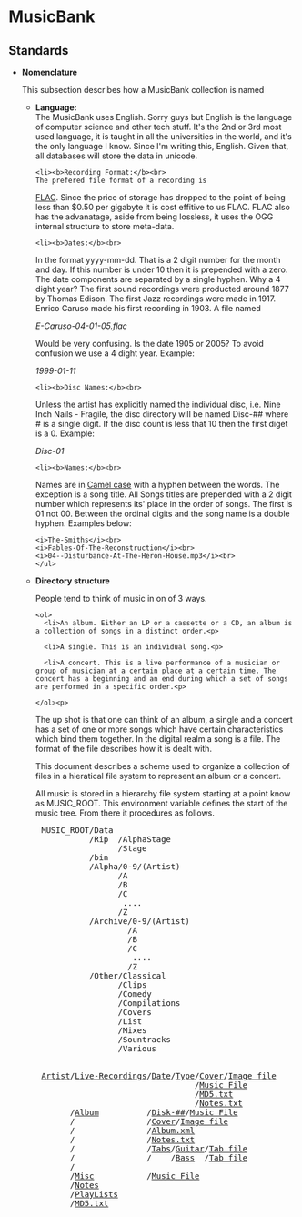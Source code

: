 # MusicBank
## Standards

<ul>
  <li><b>Nomenclature</b><p>
  This subsection describes how a MusicBank collection is named
  <ul>
    <li><b>Language:</b><br>
    The MusicBank uses English. Sorry guys but English is the
    language of computer science and other tech stuff. It's the 2nd or 3rd   most used language, it is taught in all the universities in the world, and it's the only language I know. Since I'm writing this, English. Given that, all databases will store the data in unicode. <p>

    <li><b>Recording Format:</b><br>
    The prefered file format of a recording is
<a href="https://en.wikipedia.org/wiki/FLAC" target="_blank">FLAC</a>. Since the price of storage has dropped to the point of being less than $0.50 per gigabyte it is cost effitive to us FLAC. FLAC also has the advanatage, aside from being lossless, it uses the OGG internal structure to store meta-data.<p>

    <li><b>Dates:</b><br>
In the format yyyy-mm-dd. That is a 2 digit number for the month and day. If this number is under 10 then it is prepended with a zero. The date components are separated by a single hyphen. Why a 4 dight year? The first sound recordings were producted around 1877 by Thomas Edison. The first Jazz recordings were made in 1917. Enrico Caruso made his first recording in 1903. A file named 
<p><i>E-Caruso-04-01-05.flac</i></p>

Would be very confusing. Is the date 1905 or 2005? To avoid confusion we use a 4 dight year. Example: <p><i>1999-01-11</i><p>

    <li><b>Disc Names:</b><br>
Unless the artist has explicitly named the individual disc, i.e. Nine Inch Nails - Fragile, the disc directory will be named Disc-## where # is a single digit. If the disc count is less that 10 then the first diget is a 0. Example: <p><i>Disc-01</i><p>

    <li><b>Names:</b><br>
Names are in <a href="https://en.wikipedia.org/wiki/Camel_case" target="_blank">Camel case</a> with a hyphen between the words. The exception is a song title. All Songs titles are prepended with a 2 digit number which represents its' place in the order of songs. The first is 01 not 00. Between the ordinal digits and the song name is a double hyphen. Examples below:<p> 

    <i>The-Smiths</i><br>
    <i>Fables-Of-The-Reconstruction</i><br>
    <i>04--Disturbance-At-The-Heron-House.mp3</i><br>
    </ul>

  <li><a name="dir_struct"><b>Directory structure</b></a><p> People tend to think of music in on of 3 ways.<p>

    <ol>
      <li>An album. Either an LP or a cassette or a CD, an album is a collection of songs in a distinct order.<p>

      <li>A single. This is an individual song.<p>

      <li>A concert. This is a live performance of a musician or group of musician at a certain place at a certain time. The concert has a beginning and an end during which a set of songs are performed in a specific order.<p>

    </ol><p>
The up shot is that one can think of an album, a single and a concert has a set of one or more songs which have certain characteristics which bind them together. In the digital realm a song is a file. The format of the file describes how it is dealt with.<p>

This document describes a scheme used to organize a collection of files in a hieratical file system to represent an album or a concert.<p>

All music is stored in a hierarchy file system starting at a point know as MUSIC_ROOT. This environment variable defines the start of the music tree. From there it procedures as follows.<p>
  </ul>

<pre>
    MUSIC_ROOT/Data
              /Rip  /AlphaStage
                    /Stage
              /bin
              /Alpha/0-9/(Artist)
                    /A
                    /B
                    /C
                     ....
                    /Z
              /Archive/0-9/(Artist)
                      /A            
                      /B            
                      /C            
                       ....              
                      /Z
              /Other/Classical
                    /Clips
                    /Comedy
                    /Compilations
                    /Covers
                    /List
                    /Mixes
                    /Sountracks
                    /Various


    <a href="appendix.php#artist">Artist</a>/<a href="appendix.php#live">Live-Recordings</a>/<a
            href="appendix.php#date">Date</a>/<a href="appendix.php#rec-type">Type</a>/<a href="appendix.php#cover">Cover</a>/<a href="appendix.php#image">Image file</a>
                                    /<a href="appendix.php#music_file">Music File</a>
                                    /<a href="appendix.php#md5">MD5.txt</a>
                                    /<a href="appendix.php#notes">Notes.txt</a>
          /<a href="appendix.php#album">Album</a>          /<a href="appendix.php#disc">Disk-##</a>/<a href="appendix.php#music_file">Music File</a>
          /               /<a href="appendix.php#cover">Cover</a>/<a href="appendix.php#image">Image file</a>
          /               /<a href="appendix.php#album_xml">Album.xml</a>
          /               /<a href="appendix.php#notes">Notes.txt</a>
          /               /<a href="MB_appendic.html#tabs">Tabs</a>/<a
            href="appendix.php#guitar">Guitar</a>/<a href="appendix.php#tab_file">Tab file</a>
          /               /    /<a href="appendix.php#bass">Bass</a>  /<a href="appendix.php#tab_file">Tab file</a>
          /
          /<a href="appendix.php#misc">Misc</a>           /<a href="appendix.php#music_file">Music File</a>
          /<a href="appendix.php#notes">Notes</a>
          /<a href="appendix.php#playlist">PlayLists</a>
          /<a href="appendix.php#md5">MD5.txt</a>
        </pre>
